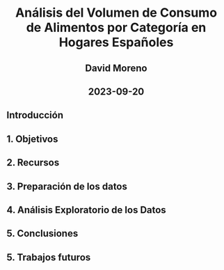 # <p align="center">Análisis del Volumen de Consumo de Alimentos por Categoría en Hogares Españoles</p>
## <p align="center">David Moreno</p>
##  <p align="center">2023-09-20</p>

## **Introducción**
## **1. Objetivos**
## **2. Recursos**
## **3. Preparación de los datos**
## **4. Análisis Exploratorio de los Datos**
## **5. Conclusiones**
## **5. Trabajos futuros**

